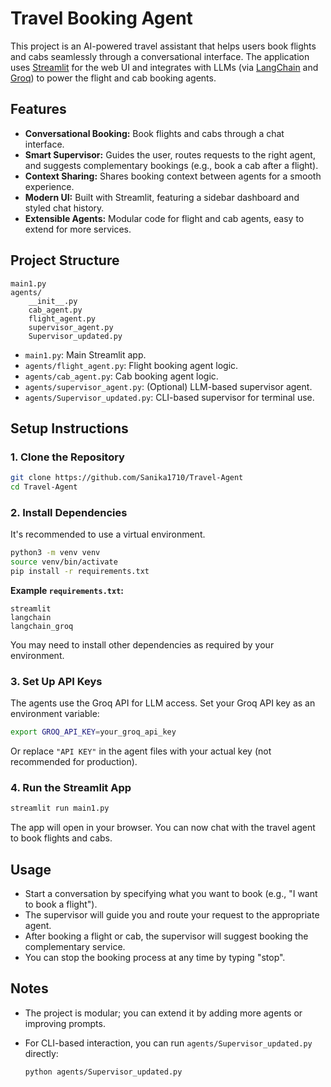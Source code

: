 # Travel Booking Agent

This project is an AI-powered travel assistant that helps users book flights and cabs seamlessly through a conversational interface. The application uses [Streamlit](https://streamlit.io/) for the web UI and integrates with LLMs (via [LangChain](https://python.langchain.com/) and [Groq](https://groq.com/)) to power the flight and cab booking agents.

## Features

- **Conversational Booking:** Book flights and cabs through a chat interface.
- **Smart Supervisor:** Guides the user, routes requests to the right agent, and suggests complementary bookings (e.g., book a cab after a flight).
- **Context Sharing:** Shares booking context between agents for a smooth experience.
- **Modern UI:** Built with Streamlit, featuring a sidebar dashboard and styled chat history.
- **Extensible Agents:** Modular code for flight and cab agents, easy to extend for more services.

## Project Structure

```
main1.py
agents/
    __init__.py
    cab_agent.py
    flight_agent.py
    supervisor_agent.py
    Supervisor_updated.py
```

- `main1.py`: Main Streamlit app.
- `agents/flight_agent.py`: Flight booking agent logic.
- `agents/cab_agent.py`: Cab booking agent logic.
- `agents/supervisor_agent.py`: (Optional) LLM-based supervisor agent.
- `agents/Supervisor_updated.py`: CLI-based supervisor for terminal use.

## Setup Instructions

### 1. Clone the Repository

```sh
git clone https://github.com/Sanika1710/Travel-Agent
cd Travel-Agent
```

### 2. Install Dependencies

It's recommended to use a virtual environment.

```sh
python3 -m venv venv
source venv/bin/activate
pip install -r requirements.txt
```

**Example `requirements.txt`:**
```
streamlit
langchain
langchain_groq
```

You may need to install other dependencies as required by your environment.

### 3. Set Up API Keys

The agents use the Groq API for LLM access. Set your Groq API key as an environment variable:

```sh
export GROQ_API_KEY=your_groq_api_key
```

Or replace `"API KEY"` in the agent files with your actual key (not recommended for production).

### 4. Run the Streamlit App

```sh
streamlit run main1.py
```

The app will open in your browser. You can now chat with the travel agent to book flights and cabs.

## Usage

- Start a conversation by specifying what you want to book (e.g., "I want to book a flight").
- The supervisor will guide you and route your request to the appropriate agent.
- After booking a flight or cab, the supervisor will suggest booking the complementary service.
- You can stop the booking process at any time by typing "stop".

## Notes

- The project is modular; you can extend it by adding more agents or improving prompts.
- For CLI-based interaction, you can run `agents/Supervisor_updated.py` directly:

  ```sh
  python agents/Supervisor_updated.py
  ```

